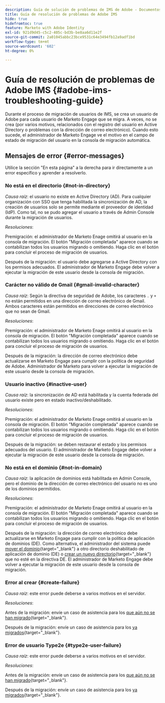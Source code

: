 ```yaml
---
description: Guía de solución de problemas de IMS de Adobe - Documentos de Marketo - Documentación del producto
title: Guía de resolución de problemas de Adobe IMS
hide: true
hidefromtoc: true
feature: Marketo with Adobe Identity
exl-id: 921d9d45-c5c2-405c-bd3b-be8aa6d11e2f
source-git-commit: 2a01045abbc23bce9531c64e3494fb12a9adf1bd
workflow-type: tm+mt
source-wordcount: '602'
ht-degree: 0%

---
```


# Guía de resolución de problemas de Adobe IMS {#adobe-ims-troubleshooting-guide}

Durante el proceso de migración de usuarios de IMS, se crea un usuario de Adobe para cada usuario de Marketo Engage que se migra. A veces, no se crea (por varios motivos, relacionados con el registro del usuario en Active Directory o problemas con la dirección de correo electrónico). Cuando esto sucede, el administrador de Marketo Engage ve el motivo en el campo de estado de migración del usuario en la consola de migración automática.

## Mensajes de error {#error-messages}

Utilice la sección &quot;En esta página&quot; a la derecha para ir directamente a un error específico y aprender a resolverlo.

### No está en el directorio {#not-in-directory}

_Causa raíz_: el usuario no existe en Active Directory (AD). Para cualquier organización con SSO que tenga habilitada la sincronización de AD, la creación de usuarios solo se permite mediante el proveedor de identidad (IdP). Como tal, no se pudo agregar el usuario a través de Admin Console durante la migración de usuarios.

_Resoluciones_:

Premigración: el administrador de Marketo Enage omitirá al usuario en la consola de migración. El botón &quot;Migración completada&quot; aparece cuando se contabilizan todos los usuarios migrando o omitiendo. Haga clic en el botón para concluir el proceso de migración de usuarios.

Después de la migración: el usuario debe agregarse a Active Directory con los permisos adecuados. El administrador de Marketo Engage debe volver a ejecutar la migración de este usuario desde la consola de migración.

### Carácter no válido de Gmail {#gmail-invalid-character}

_Causa raíz_: Según la directiva de seguridad de Adobe, los caracteres `.` y `+` no están permitidos en una dirección de correo electrónico de Gmail. Ambos caracteres están permitidos en direcciones de correo electrónico que no sean de Gmail.

_Resoluciones_:

Premigración: el administrador de Marketo Enage omitirá al usuario en la consola de migración. El botón &quot;Migración completada&quot; aparece cuando se contabilizan todos los usuarios migrando o omitiendo. Haga clic en el botón para concluir el proceso de migración de usuarios.

Después de la migración: la dirección de correo electrónico debe actualizarse en Marketo Engage para cumplir con la política de seguridad de Adobe. Administrador de Marketo para volver a ejecutar la migración de este usuario desde la consola de migración.

### Usuario inactivo {#inactive-user}

_Causa raíz_: la sincronización de AD está habilitada y la cuenta federada del usuario existe pero en estado inactivo/deshabilitado.

_Resoluciones_:

Premigración: el administrador de Marketo Enage omitirá al usuario en la consola de migración. El botón &quot;Migración completada&quot; aparece cuando se contabilizan todos los usuarios migrando o omitiendo. Haga clic en el botón para concluir el proceso de migración de usuarios.

Después de la migración: se deben restaurar el estado y los permisos adecuados del usuario. El administrador de Marketo Engage debe volver a ejecutar la migración de este usuario desde la consola de migración.

### No está en el dominio {#not-in-domain}

_Causa raíz_: la aplicación de dominios está habilitada en Admin Console, pero el dominio de la dirección de correo electrónico del usuario no es uno de los dominios permitidos.

_Resoluciones_:

Premigración: el administrador de Marketo Enage omitirá al usuario en la consola de migración. El botón &quot;Migración completada&quot; aparece cuando se contabilizan todos los usuarios migrando o omitiendo. Haga clic en el botón para concluir el proceso de migración de usuarios.

Después de la migración: la dirección de correo electrónico debe actualizarse en Marketo Engage para cumplir con la política de aplicación de dominios (DE). Como alternativa, el administrador del sistema puede [mover el dominio](https://helpx.adobe.com/enterprise/using/manage-domains-directories.html#move-domains-across-directories){target="_blank"} a otro directorio deshabilitado de aplicación de dominio (DE) o [crear un nuevo directorio](https://helpx.adobe.com/es/enterprise/using/set-up-identity.html){target="_blank"} que no esté en la directiva DE. El administrador de Marketo Engage debe volver a ejecutar la migración de este usuario desde la consola de migración.

### Error al crear {#create-failure}

_Causa raíz_: este error puede deberse a varios motivos en el servidor.

_Resoluciones_:

Antes de la migración: envíe un caso de asistencia para los [que aún no se han migrado](https://nation.marketo.com/t5/support/ct-p/Support){target="_blank"}.

Después de la migración: envíe un caso de asistencia para los [ya migrados](https://experienceleague.adobe.com/home?support-tab=home#support){target="_blank"}.

### Error de usuario Type2e {#type2e-user-failure}

_Causa raíz_: este error puede deberse a varios motivos en el servidor.

_Resoluciones_:

Antes de la migración: envíe un caso de asistencia para los [que aún no se han migrado](https://nation.marketo.com/t5/support/ct-p/Support){target="_blank"}.

Después de la migración: envíe un caso de asistencia para los [ya migrados](https://experienceleague.adobe.com/home?support-tab=home#support){target="_blank"}.
